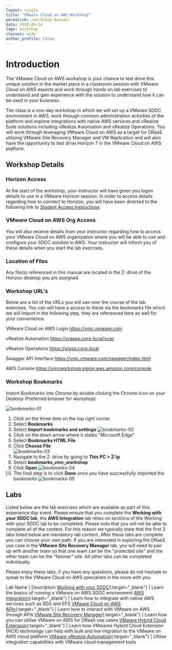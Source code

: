 ```yaml
---
layout: single
title: "VMware Cloud on AWS Workshop"
permalink: /workshop-manual/
date: 2018-09-24
tags: workshop
classes: wide
author_profile: false
---
```

# Introduction

The VMware Cloud on AWS workshop is your chance to test drive this unique solution in the market place in a classroom session with VMware Cloud on AWS experts and work through hands on lab exercises to understand and gain experience with the solution to understand how it can be used in your business.

The class is a one-day workshop in which we will set up a VMware SDDC environment in AWS, work through common administration activities of the platform and explore integrations with native AWS services and vRealize Suite solutions including vRealize Automation and vRealize Operations.
You will work through leveraging VMware Cloud on AWS as a target for DRaaS utilsiing VMware Site Recovery Manager and VM Replication and will also have the opportunity to test drive Horizon 7 in the VMware Cloud on AWS platform.

## Workshop Details

### Horizon Access

At the start of the workshop, your instructor will have given you logon details to use in a VMware Horizon session. In order to access details regarding how to connect to Horizon, you will have been directed to the following link to [Student Access Instructions](https://vmc-field-team.github.io/student-access/)

### VMware Cloud on AWS Org Access

You will also receive details from your instructor regarding how to access your VMware Cloud on AWS organization where you will be able to use and configure your SDDC solution in AWS. Your instructor will inform you of these details when you start the lab exercises.

### Location of Files

Any file(s) referenced in this manual are located in the Z: drive of the Horizon desktop you are assigned

### Workshop URL's

Below are a list of the URLs you will use over the course of the lab exercises. You can will have a access to these via the bookmarks file which we will import in the following step, they are referenced here as well for your convenience.

VMware Cloud on AWS Login <https://vmc.vmware.com>

vRealize Automation <https://vraapp.corp.local/vcac>

vRealize Operations <https://vrops.corp.local>

Swagger API Interface <https://vmc.vmware.com/swagger/index.html>

AWS Console <https://vmcworkshop.signin.aws.amazon.com/console>

### Workshop Bookmarks

Import Bookmarks into Chrome by double clicking the Chrome Icon on your Desktop (Preferred browser for workshop)

![bookmarks-01](https://s3-us-west-2.amazonaws.com/vmc-workshops-images/workshop-manual/Screenshot+at+Sep+24+22-00-45.png)

1. Click on the three dots on the top right corner
2. Select **Bookmarks**
3. Select **Import bookmarks and settings**
    ![bookmarks-02](https://s3-us-west-2.amazonaws.com/vmc-workshops-images/workshop-manual/Screenshot+at+Sep+24+22-02-56.png)
4. Click on the down arrow where it states "Microsoft Edge"
5. Select **Bookmarks HTML File**  
6. Click **Choose File**  
    ![bookmarks-03](https://s3-us-west-2.amazonaws.com/vmc-workshops-images/workshop-manual/Screenshot+at+Sep+24+22-03-42.png)
7. Navigate to the Z: drive by going to **This PC > Z:\p**
8. Select **bookmarks_vmc_workshop**
9. Click **Open**
    ![bookmarks-04](https://s3-us-west-2.amazonaws.com/vmc-workshops-images/workshop-manual/Screenshot+at+Sep+24+22-04-34.png)
10. The final step is to click **Done** once you have successfully imported the bookmarks
    ![bookmarks-05](https://s3-us-west-2.amazonaws.com/vmc-workshops-images/workshop-manual/Screenshot+at+Sep+24+22-05-01.png)

## Labs

Listed below are the lab exercises which are available as part of this experience day event. Please ensure that you complete the **Working with your SDDC lab**, the **AWS Integration** lab relies on sections of the Working with your SDDC lab to be completed. Please note that you will not be able to complete all of the content. For this reason we typically state that the first 3 labs listed below are mandatory lab content. After those labs are complete you can choose your own path. If you are interested in exploring the DRaaS use case in the **VMware Site Recovery Manager** lab, you will need to pair up with another team so that one team can be the "protected site" and the other team can be the "failover" site. All other labs can be completed individually.

Please enjoy these labs, if you have any questions, please do not hestiate to speak to the VMware Cloud on AWS specialists in the room with you.

Lab Name | Description
[Working with your SDDC](https://vmc-field-team.github.io/labs/working-with-sddc-lab/){:target="_blank"} | Learn the basics of running a VMware on AWS SDDC environment
[AWS Integration](https://vmc-field-team.github.io/labs/aws-integration-lab/){:target="_blank"} | Learn how to integrate with native AWS services such as RDS and EFS
[VMware Cloud on AWS APIs](https://vmc-field-team.github.io/labs/api-lab/){:target="_blank"} | Learn how to interact with VMware on AWS through APIs
[VMware Site Recovery Manager](https://vmc-field-team.github.io/labs/srm-lab/){:target="_blank"} | Learn how you can utilise VMware on AWS for DRaaS use cases
[VMware Hybrid Cloud Extension](https://vmc-field-team.github.io/labs/hcx-lab/){:target="_blank"} | Learn how VMwares Hybrid Cloud Extension (HCX) technology can help with bulk and live migration to the VMware on AWS cloud platform
[VMware vRealize Automation](https://vmc-field-team.github.io/labs/vra-lab/){:target="_blank"} | Utilise integration capabilities with VMware cloud management tools